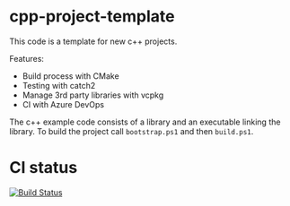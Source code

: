 # cpp-project-template
This code is a template for new c++ projects.

Features:
- Build process with CMake
- Testing with catch2
- Manage 3rd party libraries with vcpkg
- CI with Azure DevOps

The c++ example code consists of a library and an executable linking the library. To build the project call ```bootstrap.ps1``` and then ```build.ps1```.

# CI status
[![Build Status](https://dev.azure.com/marcus-schaber/cpp_project_template/_apis/build/status/marcus-maximus.cmake-project-template?branchName=master)](https://dev.azure.com/marcus-schaber/cpp_project_template/_build/latest?definitionId=7&branchName=master)
